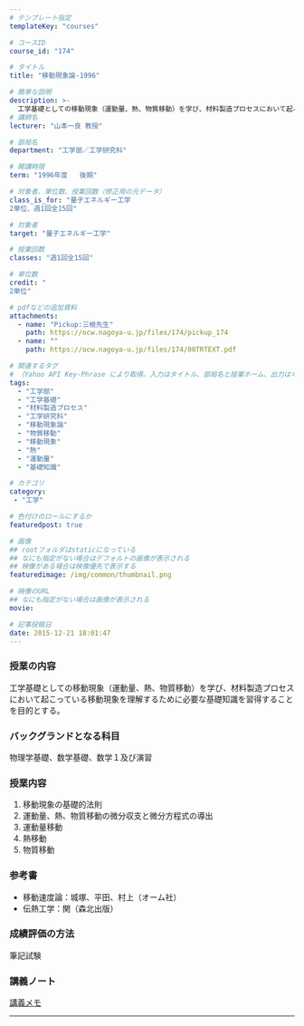 ```yaml
---
# テンプレート指定
templateKey: "courses"

# コースID
course_id: "174"

# タイトル
title: "移動現象論-1996"

# 簡単な説明
description: >-
  工学基礎としての移動現象（運動量、熱、物質移動）を学び、材料製造プロセスにおいて起こっている移動現象を理解するために必要な基礎知識を習得することを目的とする。 ....
# 講師名
lecturer: "山本一良 教授"

# 部局名
department: "工学部／工学研究科"

# 開講時限
term: "1996年度	後期"

# 対象者、単位数、授業回数（修正用の元データ）
class_is_for: "量子エネルギー工学
2単位、週1回全15回"

# 対象者
target: "量子エネルギー工学"

# 授業回数
classes: "週1回全15回"

# 単位数
credit: "
2単位"

# pdfなどの追加資料
attachments:
  - name: "Pickup:三根先生" 
    path: https://ocw.nagoya-u.jp/files/174/pickup_174
  - name: "" 
    path: https://ocw.nagoya-u.jp/files/174/00TRTEXT.pdf

# 関連するタグ
# （Yahoo API Key-Phrase により取得。入力はタイトル、部局名と授業ホーム、出力はキーフレーズ（tags））
tags:
  - "工学部"
  - "工学基礎"
  - "材料製造プロセス"
  - "工学研究科"
  - "移動現象論"
  - "物質移動"
  - "移動現象"
  - "熱"
  - "運動量"
  - "基礎知識"

# カテゴリ
category:
 - "工学"

# 色付けのロールにするか
featuredpost: true

# 画像
## rootフォルダはstaticになっている
## なにも指定がない場合はデフォルトの画像が表示される
## 映像がある場合は映像優先で表示する
featuredimage: /img/common/thumbnail.png

# 映像のURL
## なにも指定がない場合は画像が表示される
movie: 

# 記事投稿日
date: 2015-12-21 18:01:47
---
```


### 授業の内容

工学基礎としての移動現象（運動量、熱、物質移動）を学び、材料製造プロセスにおいて起こっている移動現象を理解するために必要な基礎知識を習得することを目的とする。










### バックグランドとなる科目

物理学基礎、数学基礎、数学１及び演習

### 授業内容

1. 移動現象の基礎的法則
2. 運動量、熱、物質移動の微分収支と微分方程式の導出
3. 運動量移動
4. 熱移動
5. 物質移動

### 参考書

* 移動速度論：城塚、平田、村上（オーム社）
* 伝熱工学：関（森北出版）

### 成績評価の方法

筆記試験





### 講義ノート

[講義メモ](https://ocw.nagoya-u.jp/files/174/00TRTEXT.pdf) 









-----
